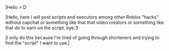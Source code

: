 |Hello >:D


|Hello, here I will post scripts and executors among other Roblox "hacks" without capchat or something like that that video creators or something like that do to earn on the script. bye;3
































































































|I only do this because I'm tired of going through shorteners and trying to find the "script" I want to use.|
